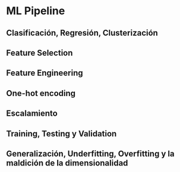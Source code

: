 # ML Pipeline
## Clasificación, Regresión, Clusterización

## Feature Selection

## Feature Engineering

## One-hot encoding

## Escalamiento

## Training, Testing y Validation

## Generalización, Underfitting, Overfitting y la maldición de la dimensionalidad